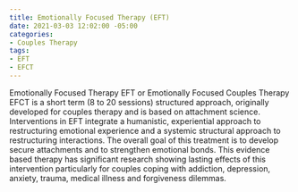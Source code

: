 ```yaml
---
title: Emotionally Focused Therapy (EFT)
date: 2021-03-03 12:02:00 -05:00
categories:
- Couples Therapy
tags:
- EFT
- EFCT
---
```


Emotionally Focused Therapy EFT or Emotionally Focused Couples Therapy EFCT is a short term (8 to 20 sessions) structured approach, originally developed for couples therapy and is based on attachment science. Interventions in EFT integrate a humanistic, experiential approach to restructuring emotional experience and a systemic structural approach to restructuring interactions. The overall goal of this treatment is to develop secure attachments and to strengthen emotional bonds. This evidence based therapy has significant research showing lasting effects of this intervention particularly for couples coping with addiction, depression, anxiety, trauma, medical illness and forgiveness dilemmas.